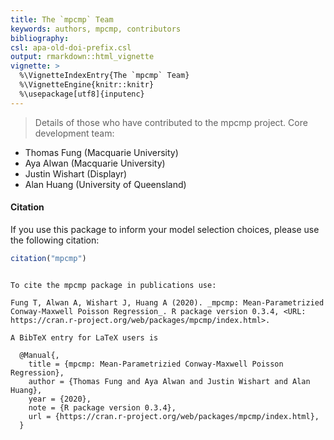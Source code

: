 ```yaml
---
title: The `mpcmp` Team
keywords: authors, mpcmp, contributors
bibliography: 
csl: apa-old-doi-prefix.csl
output: rmarkdown::html_vignette
vignette: >
  %\VignetteIndexEntry{The `mpcmp` Team}
  %\VignetteEngine{knitr::knitr}
  %\usepackage[utf8]{inputenc}
---
```


> Details of those who have contributed to the mpcmp project.
Core development team:

- Thomas Fung (Macquarie University)
- Aya Alwan (Macquarie University)
- Justin Wishart (Displayr)
- Alan Huang (University of Queensland)

#### Citation

If you use this package to inform your model selection choices, please use the following citation:


```r
citation("mpcmp")
```

```

To cite the mpcmp package in publications use:

Fung T, Alwan A, Wishart J, Huang A (2020). _mpcmp: Mean-Parametrizied
Conway-Maxwell Poisson Regression_. R package version 0.3.4, <URL:
https://cran.r-project.org/web/packages/mpcmp/index.html>.

A BibTeX entry for LaTeX users is

  @Manual{,
    title = {mpcmp: Mean-Parametrizied Conway-Maxwell Poisson Regression},
    author = {Thomas Fung and Aya Alwan and Justin Wishart and Alan Huang},
    year = {2020},
    note = {R package version 0.3.4},
    url = {https://cran.r-project.org/web/packages/mpcmp/index.html},
  }
```
